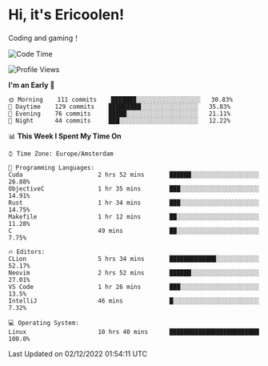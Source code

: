 # Hi, it's Ericoolen!
Coding and gaming！

<!--START_SECTION:waka-->
![Code Time](http://img.shields.io/badge/Code%20Time-546%20hrs-blue)

![Profile Views](http://img.shields.io/badge/Profile%20Views-6-blue)

**I'm an Early 🐤** 

```text
🌞 Morning    111 commits    ███████░░░░░░░░░░░░░░░░░░   30.83% 
🌆 Daytime    129 commits    █████████░░░░░░░░░░░░░░░░   35.83% 
🌃 Evening    76 commits     █████░░░░░░░░░░░░░░░░░░░░   21.11% 
🌙 Night      44 commits     ███░░░░░░░░░░░░░░░░░░░░░░   12.22%

```


📊 **This Week I Spent My Time On** 

```text
⌚︎ Time Zone: Europe/Amsterdam

💬 Programming Languages: 
Cuda                     2 hrs 52 mins       ██████░░░░░░░░░░░░░░░░░░░   26.88% 
ObjectiveC               1 hr 35 mins        ███░░░░░░░░░░░░░░░░░░░░░░   14.91% 
Rust                     1 hr 34 mins        ███░░░░░░░░░░░░░░░░░░░░░░   14.75% 
Makefile                 1 hr 12 mins        ██░░░░░░░░░░░░░░░░░░░░░░░   11.28% 
C                        49 mins             ██░░░░░░░░░░░░░░░░░░░░░░░   7.75%

🔥 Editors: 
CLion                    5 hrs 34 mins       █████████████░░░░░░░░░░░░   52.17% 
Neovim                   2 hrs 52 mins       ██████░░░░░░░░░░░░░░░░░░░   27.01% 
VS Code                  1 hr 26 mins        ███░░░░░░░░░░░░░░░░░░░░░░   13.5% 
IntelliJ                 46 mins             █░░░░░░░░░░░░░░░░░░░░░░░░   7.32%

💻 Operating System: 
Linux                    10 hrs 40 mins      █████████████████████████   100.0%

```


 Last Updated on 02/12/2022 01:54:11 UTC
<!--END_SECTION:waka-->

